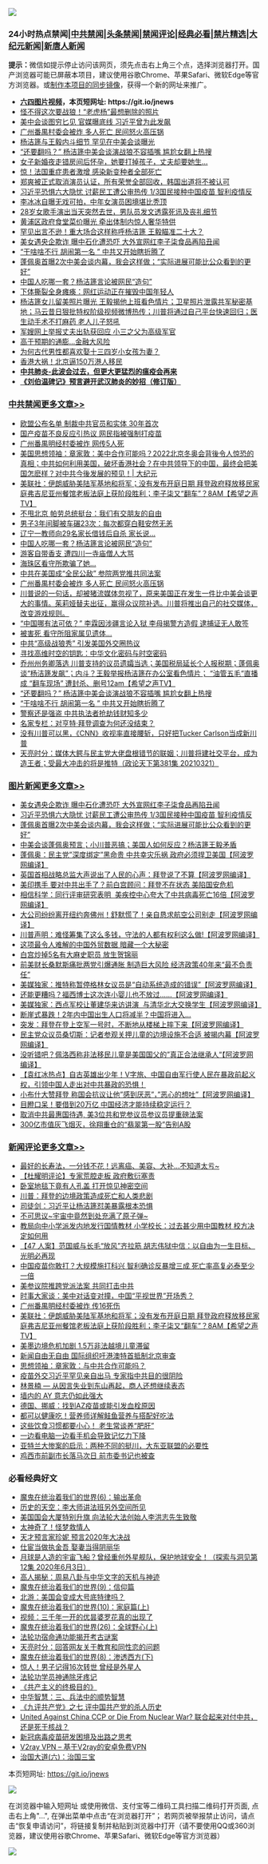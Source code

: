 ![](https://raw.githubusercontent.com/fqnews/bnews/master/64photo/fqnews-qr.jpg)

<div id="tt">
<h3>24小时热点禁闻|<a href="#%E4%B8%AD%E5%85%B1%E7%A6%81%E9%97%BB%E6%9B%B4%E5%A4%9A%E6%96%87%E7%AB%A0">中共禁闻</a>|<a href="#%E5%9B%BE%E7%89%87%E6%96%B0%E9%97%BB%E6%9B%B4%E5%A4%9A%E6%96%87%E7%AB%A0">头条禁闻</a>|<a href="#%E6%96%B0%E9%97%BB%E8%AF%84%E8%AE%BA%E6%9B%B4%E5%A4%9A%E6%96%87%E7%AB%A0">禁闻评论|<a href="#%E5%BF%85%E7%9C%8B%E7%BB%8F%E5%85%B8%E5%A5%BD%E6%96%87">经典必看|<a href="/video.md#%E7%A6%81%E7%89%87%E7%B2%BE%E9%80%89">禁片精选</a>|<a href="https://github.com/fqnews/djy/blob/master/gb/nf1351518.md#1">大纪元新闻</a>|<a href="https://github.com/fqnews/ntdtv/blob/master/gb/prog204.md#1">新唐人新闻</a></h3>
<div><b>提示：</b>微信如提示停止访问该网页，须先点击右上角三个点，选择浏览器打开。国产浏览器可能已屏蔽本项目，建议使用谷歌Chrome、苹果Safari、微软Edge等官方浏览器。或<a href="https://github.com/fqnews/bnews/blob/master/%E5%88%B6%E4%BD%9Cgit%E7%A6%81%E9%97%BB%E9%95%9C%E5%83%8F.md">制作本项目的同步镜像</a>，获得一个新的网址来推广。</div>
<ul>
<li><b><a href="http://d1.bdrive.tk/64.mp4" target="_blank">六四图片视频</a>，本页短网址: https://git.io/jnews</b></li>
<li><a href="/cbnews/20210322/1509783.md">怪不得这次要战狼！“老虎杨”最想删除的照片</a></li>
<li><a href="/cbnews/20210322/1509792.md">美中会谈图穷匕见 官媒曝底线 习近平曾为此发飙</a></li>
<li><a href="/cbnews/20210322/1510129.md">广州番禺村委会被炸 多人死亡 民间怒火高压锅</a></li>
<li><a href="/cnnews/20210322/1510122.md">杨洁篪与王毅内斗细节 罕见在中美会谈曝光</a></li>
<li><a href="/cbnews/20210322/1509996.md">“还要翻吗？” 杨洁篪中美会谈演战狼不容插嘴 尴尬女翻上热搜</a></li>
<li><a href="/lifebaike/20210322/1509880.md">女子新婚夜走错房间后怀孕，她要打掉孩子，丈夫却要她生…</a></li>
<li><a href="/comments/20210322/1509819.md">惊！法国重症患者激增 感染新变种者全部死亡</a></li>
<li><a href="/yule/20210322/1509835.md">郑爽被正式取消演员认证，所有荣誉全部回收，韩国出道将不被认可</a></li>
<li><a href="/topimagenews/20210322/1509879.md">习近平恐惧六大隐忧 讨薪民工遭公审热传 1/3国民接种中国疫苗 智利疫情反</a></li>
<li><a href="/yule/20210322/1509815.md">李冰冰自曝无戏可拍，中年女演员困境堪比秃顶</a></li>
<li><a href="/yule/20210322/1509814.md">28岁女歌手演出当天突然去世，男队员发文透露死讯及丧礼细节</a></li>
<li><a href="/cnnews/20210322/1510008.md">黄浦区政府食堂菜价曝光 牵出体制内惊人奢华特供</a></li>
<li><a href="/comments/20210322/1509959.md">罕见出言不逊！重大场合这样称呼杨洁篪 王毅瞄准二十大？</a></li>
<li><a href="/topimagenews/20210322/1510065.md">美女遇央企欺诈 曝中石化遭恐吓 大外宣网红李子柒食品再陷丑闻</a></li>
<li><a href="/cbnews/20210322/1509986.md">“干啥啥不行 胡闹第一名 ” 中共又开始瞎折腾了</a></li>
<li><a href="/topimagenews/20210322/1509861.md">蓬佩奥首曝2次中美会谈内幕，我会这样做；“实际进展可能比公众看到的更好”</a></li>
<li><a href="/cbnews/20210322/1510198.md">中国人吃哪一套？杨洁篪言论被网民“造句”</a></li>
<li><a href="/lifebaike/20210322/1510205.md">下体撕裂全身瘫痪：网红运动正在摧毁中国年轻人</a></li>
<li><a href="/bannedvideo/20210322/1510089.md">杨洁篪女儿留美照片曝光 王毅揭他上班看色情片；卫星照片泄露共军秘密基地；马云昔日狠批特权阶级视频微博热传；川普将通过自己平台快速回归；医生动手术不打麻药 老人儿子怒吼</a></li>
<li><a href="/cbnews/20210322/1509790.md">军嫂网上举报丈夫出轨获回应 小三之父为高级军官</a></li>
<li><a href="/cnnews/20210322/1509822.md">高于预期的通膨…金融大风险</a></li>
<li><a href="/funmedia/20210322/1509889.md">为何古代男性都喜欢娶十三四岁小女孩为妻？</a></li>
<li><a href="/headline/20210322/1510072.md">香港大祸！北京逼150万港人移民</a></li>
<li><b><a href="/comments/20200211/1275071.md" target="_blank">中共肺炎-此波会过去，但更大更猛烈的瘟疫会再来</a></b></li>
<li><b><a href="/comments/20200207/1272816.md" target="_blank">《刘伯温碑记》预言避开武汉肺炎的妙招（修订版）</a></b></li>
</ul>
</div>

<div class="catlist">
<h3><a href="/cbnews/" target="_blank">中共禁闻</a><span><a href="/cbnews/" target="_blank" rel="nofollow">更多文章>></a></span></h3>
<ul>
<li><a href="/cbnews/20210322/1510363.md" target="_blank">欧盟公布名单 制裁中共官员和实体 30年首次</a></li>
<li><a href="/cbnews/20210322/1510308.md" target="_blank">国产疫苗不良反应引热议 网民指被强制打疫苗</a></li>
<li><a href="/cbnews/20210322/1510307.md" target="_blank">广州番禺明经村委被炸 网传5人死</a></li>
<li><a href="/cbnews/20210322/1510303.md" target="_blank">美国思想领袖：章家敦：美中合作可能吗？2022北京冬奥会背後令人惊恐的真相；中共如何利用美国，破坏香港社会？在中共领导下的中国，最终会把美国怎麽样？对中共今後发展的预见！| 大纪元</a></li>
<li><a href="/comments/20210322/1510302.md" target="_blank">美联社：伊朗威胁美陆军基地和将军；没有发布开庭日期 拜登政府释放移民家庭弗吉尼亚州餐馆老板法庭上获阶段胜利；李子柒又“翻车”？8AM【希望之声TV】</a></li>
<li><a href="/cbnews/20210322/1510214.md" target="_blank">不甩北京 帕劳总统挺台：我们有交朋友的自由</a></li>
<li><a href="/cbnews/20210322/1510213.md" target="_blank">男子3年间脚被车碾23次：每次都穿白鞋安然无恙</a></li>
<li><a href="/cbnews/20210322/1510212.md" target="_blank">辽宁一教师向29名家长借钱后自杀 家长说…</a></li>
<li><a href="/cbnews/20210322/1510198.md" target="_blank">中国人吃哪一套？杨洁篪言论被网民“造句”</a></li>
<li><a href="/cbnews/20210322/1510151.md" target="_blank">游客自带香支 遭四川一寺庙僧人大骂</a></li>
<li><a href="/cbnews/20210322/1510150.md" target="_blank">海珠区看守所欺骗了她…</a></li>
<li><a href="/cbnews/20210322/1510130.md" target="_blank">中共在美国成“全民公敌” 参院两党推共同法案</a></li>
<li><a href="/cbnews/20210322/1510129.md" target="_blank">广州番禺村委会被炸 多人死亡 民间怒火高压锅</a></li>
<li><a href="/comments/20210322/1510093.md" target="_blank">川普说的一句话，却被猪流媒体忽视了，原来美国正在发生一件比中美会谈更大的事情。茱莉娅替夫出征，赢得众议院补选。川普将推出自己的社交媒体，改变游戏规则。</a></li>
<li><a href="/cbnews/20210322/1510088.md" target="_blank">“中国哪有法可依？” 李霖因涉疆言论入狱 李母揭警方造假 逮捕证无人敢签</a></li>
<li><a href="/cbnews/20210322/1510075.md" target="_blank">被害死 看守所阻家属见遗体…</a></li>
<li><a href="/cbnews/20210322/1510066.md" target="_blank">中共“高级战狼秀” 引发美国外交圈热议</a></li>
<li><a href="/comments/20210322/1510016.md" target="_blank">寻找高维时空的钥匙：中华文化密码与时空密码</a></li>
<li><a href="/comments/20210322/1510011.md" target="_blank">乔州州务卿落选 川普支持的议员遗孀当选；美国税局延长个人报税期；蓬佩奥谈“杨洁篪发飙”；内斗？王毅举报杨洁篪在办公室看色情片； “油管五毛“直播成 “翻车现场” 遭封杀、删号12am【希望之声TV】</a></li>
<li><a href="/cbnews/20210322/1509996.md" target="_blank">“还要翻吗？” 杨洁篪中美会谈演战狼不容插嘴 尴尬女翻上热搜</a></li>
<li><a href="/cbnews/20210322/1509986.md" target="_blank">“干啥啥不行 胡闹第一名 ” 中共又开始瞎折腾了</a></li>
<li><a href="/cbnews/20210322/1509985.md" target="_blank">警察还是强盗 中共执法者抢劫钱财知多少</a></li>
<li><a href="/cbnews/20210322/1509857.md" target="_blank">名家专栏：对亨特·拜登调查为何还没结束？</a></li>
<li><a href="/cbnews/20210322/1509923.md" target="_blank">没有川普可以黑，《CNN》收视率直接腰斩，只好把Tucker Carlson当成新川普</a></li>
<li><a href="/cbnews/20210322/1509926.md" target="_blank">天亮时分：媒体大鳄与民主党大佬盘根错节的联姻；川普将建社交平台，成为造王者；受最大冲击的将是推特（政论天下第381集 20210321）</a></li>

</ul>
</div>
<div class="catlist">
<h3><a href="/topimagenews/" target="_blank">图片新闻</a><span><a href="/topimagenews/" target="_blank" rel="nofollow">更多文章>></a></span></h3>
<ul>
<li><a href="/topimagenews/20210322/1510065.md" target="_blank">美女遇央企欺诈 曝中石化遭恐吓 大外宣网红李子柒食品再陷丑闻</a></li>
<li><a href="/topimagenews/20210322/1509879.md" target="_blank">习近平恐惧六大隐忧 讨薪民工遭公审热传 1/3国民接种中国疫苗 智利疫情反</a></li>
<li><a href="/topimagenews/20210322/1509861.md" target="_blank">蓬佩奥首曝2次中美会谈内幕，我会这样做；“实际进展可能比公众看到的更好”</a></li>
<li><a href="/topimagenews/20210322/1509782.md" target="_blank">中美会谈蓬佩奥预言；小川普恶搞；美国人如何反应？杨洁篪王毅矛盾</a></li>
<li><a href="/topimagenews/20210321/1509733.md" target="_blank">蓬佩奥：民主党&#8221;深度绑定&#8221;黑命贵 中共幸灾乐祸 政府必须捍卫美国【阿波罗网编译】</a></li>
<li><a href="/topimagenews/20210321/1509717.md" target="_blank">英国首相战略总监大声说出了人民的心声：拜登说了不算【阿波罗网编译】</a></li>
<li><a href="/topimagenews/20210321/1509675.md" target="_blank">美印携手 要对中共出手了？前白宫顾问：拜登不在状态 美陷国安危机</a></li>
<li><a href="/topimagenews/20210321/1509673.md" target="_blank">相信科学：同行评审研究表明  美疾控中心夸大了中共病毒死亡16倍【阿波罗网编译】</a></li>
<li><a href="/topimagenews/20210321/1509565.md" target="_blank">大公司纷纷离开纽约奔佛州！舒默慌了！亲自恳求航空公司别走【阿波罗网编译】</a></li>
<li><a href="/topimagenews/20210321/1509501.md" target="_blank">川普声明：难怪筹集了这么多钱，守法的人都有权利这么做!【阿波罗网编译】</a></li>
<li><a href="/topimagenews/20210321/1509389.md" target="_blank">这项最令人难解的中国外贸数据 暗藏一个大秘密</a></li>
<li><a href="/topimagenews/20210321/1509339.md" target="_blank">白宫炒掉5名有大麻史职员 放生贺锦丽</a></li>
<li><a href="/topimagenews/20210321/1509255.md" target="_blank">前美财长桑默斯痛批两党引爆通胀 制造巨大风险 经济政策40年来“最不负责任”</a></li>
<li><a href="/topimagenews/20210320/1509150.md" target="_blank">美媒独家：推特称暂停格林女议员是“自动系统造成的错误”【阿波罗网编译】</a></li>
<li><a href="/topimagenews/20210320/1509048.md" target="_blank">还能更糟吗？福西博士这次连小婴儿也不放过……【阿波罗网编译】</a></li>
<li><a href="/topimagenews/20210320/1508995.md" target="_blank">美媒独家：西点军校让董建华来访讲演  与清华北大交换学生【阿波罗网编译】</a></li>
<li><a href="/topimagenews/20210320/1508861.md" target="_blank">断崖式暴跌！2年内中国出生人口将减半？中国将进入…</a></li>
<li><a href="/topimagenews/20210320/1508661.md" target="_blank">突发：拜登在登上空军一号时，不断地从楼梯上摔下来【阿波罗网编译】</a></li>
<li><a href="/topimagenews/20210319/1508437.md" target="_blank">民主党众议员桑切斯：记者参观关押儿童的边境设施不合适 被揭内幕【阿波罗网编译】</a></li>
<li><a href="/topimagenews/20210319/1508409.md" target="_blank">没听错吧？佩洛西称非法移民儿童是美国国父的&#8221;真正合法继承人“【阿波罗网编译】</a></li>
<li><a href="/comments/20210319/1504146.md" target="_blank">【袁红冰热点】自古英雄出少年！V字旅、中国自由军行使人民在暴政前起义权，引领中国人走出对中共暴政的恐惧！</a></li>
<li><a href="/topimagenews/20210319/1508277.md" target="_blank">小布什大赞拜登 称国会抗议让他&#8221;感到厌恶&#8221;，&#8221;恶心的想吐&#8221;【阿波罗网编译】</a></li>
<li><a href="/topimagenews/20210319/1508105.md" target="_blank">目瞪口呆！要借到20万亿 中国经济才能持续稳定运行？</a></li>
<li><a href="/topimagenews/20210319/1508104.md" target="_blank">取消中共最惠国待遇, 美3位共和党参议员参议员提重磅法案</a></li>
<li><a href="/topimagenews/20210319/1508086.md" target="_blank">300亿市值灰飞烟灭，徐翔重仓的“翡翠第一股”告别A股</a></li>

</ul>
</div>
<div class="catlist">
<h3><a href="/comments/" target="_blank">新闻评论</a><span><a href="/comments/" target="_blank" rel="nofollow">更多文章>></a></span></h3>
<ul>
<li><a href="/comments/20210322/1510362.md" target="_blank">最好的长寿法，一分钱不花！远离癌、美容、大补…不知道太亏~</a></li>
<li><a href="/comments/20210322/1510361.md" target="_blank">【杜耀明评论】专家荒腔走板 政府敷衍塞责</a></li>
<li><a href="/comments/20210322/1510358.md" target="_blank">卧室地毯下竟有人孔盖 打开惊见神密空间</a></li>
<li><a href="/comments/20210322/1510354.md" target="_blank">川普：拜登的边境政策造成死亡和人类悲剧</a></li>
<li><a href="/comments/20210322/1510353.md" target="_blank">司徒剑：习近平让杨洁篪怼美暴露根本恐惧</a></li>
<li><a href="/comments/20210322/1510352.md" target="_blank">不可思议~宇宙中竟然到处充满了原子弹~</a></li>
<li><a href="/comments/20210322/1510333.md" target="_blank">教局向中小学派发内地发行国情教材 小学校长：过去甚少用中国教材 校方决定如何用</a></li>
<li><a href="/comments/20210322/1510332.md" target="_blank">【47 人案】范国威与长毛“放风”齐拉筋 胡志伟狱中信：以自由为一生目标、光明必再现</a></li>
<li><a href="/comments/20210322/1510328.md" target="_blank">中国疫苗你敢打？大规模施打科兴 智利确诊反暴增三成 死亡率高复必泰至少一倍</a></li>
<li><a href="/comments/20210322/1510322.md" target="_blank">美参议院推跨党派法案 共同打击中共</a></li>
<li><a href="/comments/20210322/1510321.md" target="_blank">时事大家谈：美中对话变对撞，中国“平视世界”开场秀？</a></li>
<li><a href="/comments/20210322/1510313.md" target="_blank">广州番禺明经村委被炸 传16死伤</a></li>
<li><a href="/comments/20210322/1510302.md" target="_blank">美联社：伊朗威胁美陆军基地和将军；没有发布开庭日期 拜登政府释放移民家庭弗吉尼亚州餐馆老板法庭上获阶段胜利；李子柒又“翻车”？8AM【希望之声TV】</a></li>
<li><a href="/comments/20210322/1510291.md" target="_blank">美墨边境危机加剧 1.5万非法越境儿童滞留</a></li>
<li><a href="/comments/20210322/1510258.md" target="_blank">新闻自由无自由 国际组织吁港澳特首抵制北京审查</a></li>
<li><a href="/comments/20210322/1510215.md" target="_blank">思想领袖：章家敦：与中共合作可能吗？</a></li>
<li><a href="/comments/20210322/1510190.md" target="_blank">疫苗外交习近平罕见亲自出马 专家指中共目的很阴险</a></li>
<li><a href="/comments/20210322/1510182.md" target="_blank">林景楠 — 从因言失业到东山再起，商人还想继续表态</a></li>
<li><a href="/comments/20210322/1510181.md" target="_blank">墙内的 AY 意志仍如此强大</a></li>
<li><a href="/comments/20210322/1510178.md" target="_blank">德国、挪威：找到AZ疫苗或能引发血栓原因</a></li>
<li><a href="/comments/20210322/1510177.md" target="_blank">都可以健康吃！营养师详解鲑鱼营养与搭配好吃法</a></li>
<li><a href="/comments/20210322/1510176.md" target="_blank">这些饮食习惯都要小心！ 老生常谈养“肥肝”</a></li>
<li><a href="/comments/20210322/1510175.md" target="_blank">一边看电脑一边看手机会导致记忆力下降</a></li>
<li><a href="/comments/20210322/1510144.md" target="_blank">亚特兰大惨案的启示：两种不同的挺川，大东亚联盟的必要性</a></li>
<li><a href="/comments/20210322/1510141.md" target="_blank">鸡西市前副市长落马次日 前市委书记也被查</a></li>

</ul>
</div>

<div class="catlist">
<h3>必看经典好文</h3>
<ul>
<li><a href="/topimagenews/20180524/947358.md" target="_blank">魔鬼在统治着我们的世界(6)：输出革命</a></li>
<li><a href="/tculture/20121025/73064.md" target="_blank">历史的天空：李大师讲法班另外空间所见</a></li>
<li><a href="/comments/20200516/1329276.md" target="_blank">美国国会大厦特别升旗 向法轮大法创始人李洪志先生致敬</a></li>
<li><a href="/ccpdope/20200907/1392129.md" target="_blank">太神奇了！怪梦救情人</a></li>
<li><a href="/topimagenews/20200513/1327828.md" target="_blank">天才预言家珍妮 预言2020年大决战</a></li>
<li><a href="/lifebaike/20161111/612348.md" target="_blank">仕宦当做执金吾 娶妻当得阴丽华</a></li>
<li><a href="/comments/20200712/1359456.md" target="_blank">月球是人造的宇宙飞船？曾经重创外星舰队，保护地球安全！（探索与洞见第12集 2020年6月3日）</a></li>
<li><a href="/aomi/history/20170924/831575.md" target="_blank">高人揭秘：周易八卦与中华文字的天机与神迹</a></li>
<li><a href="/topimagenews/20180529/949649.md" target="_blank">魔鬼在统治着我们的世界(9)：信仰篇</a></li>
<li><a href="/comments/20200712/1359488.md" target="_blank">北游：美国会变成大号底特律吗？</a></li>
<li><a href="/topimagenews/20180529/950153.md" target="_blank">魔鬼在统治着我们的世界(10)：家庭篇(上)</a></li>
<li><a href="/aomi/qiwen/20151223/484507.md" target="_blank">视频：三千年一开的优昙婆罗花真的出现了</a></li>
<li><a href="/comments/20181210/1044798.md" target="_blank">魔鬼在统治着我们的世界(26)：全球野心(上)</a></li>
<li><a href="/tculture/20121025/73079.md" target="_blank">法轮功宿命通功能揭开考古谜案</a></li>
<li><a href="/cbnews/20200916/1397196.md" target="_blank">天亮时分：回答网友关于教育和同性恋的问题</a></li>
<li><a href="/topimagenews/20180527/948714.md" target="_blank">魔鬼在统治着我们的世界(8)：渗透西方(下)</a></li>
<li><a href="/lifebaike/20210215/1487759.md" target="_blank">惊人！男子记得16次转世 曾经是外星人</a></li>
<li><a href="/health/20170626/780263.md" target="_blank">法轮功学员神通除牙疼记</a></li>
<li><a href="/bookwiki/20171120/858084.md" target="_blank">《共产主义的终极目的》</a></li>
<li><a href="/comments/20200605/783248.md" target="_blank">中华智慧：三、兵法中的顺势智慧</a></li>
<li><a href="/bookonline/20131116/201048.md" target="_blank">《九评共产党》之七 评中国共产党的杀人历史</a></li>
<li><a href="/comments/20200820/1451960.md" target="_blank">United Against China CCP or Die From Nuclear War? 联合起来对付中共，还是死于核战？</a></li>
<li><a href="/comments/20200917/1029129.md" target="_blank">新冠病毒疫苗研发困境及出路之思考</a></li>
<li><a href="/comments/20200112/1257608.md" target="_blank">V2ray VPN &#8211; 基于V2ray的安卓免费VPN</a></li>
<li><a href="/cbnews/20180312/913459.md" target="_blank">治国大道(六)：治国三宝</a></li>

</ul>
</div>

本页短网址: https://git.io/jnews

![](https://raw.githubusercontent.com/fqnews/bnews/master/64photo/fqnews-qr.jpg)

在浏览器中输入短网址 或使用微信、支付宝等二维码工具扫描二维码打开页面, 点击右上角"...", 在弹出菜单中点击“在浏览器打开”； 若网页被举报禁止访问，请点击“恢复申请访问”，将链接复制并粘贴到浏览器中打开（请不要使用QQ或360浏览器，建议使用谷歌Chrome、苹果Safari、微软Edge等官方浏览器）

![](https://raw.githubusercontent.com/fqnews/bnews/master/64photo/wx.jpg)